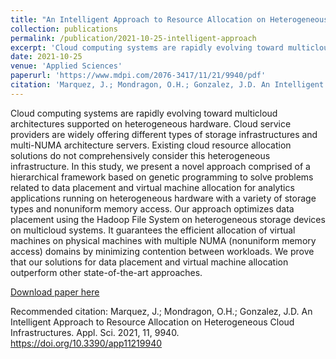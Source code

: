 ```yaml
---
title: "An Intelligent Approach to Resource Allocation on Heterogeneous Cloud Infrastructures"
collection: publications
permalink: /publication/2021-10-25-intelligent-approach
excerpt: 'Cloud computing systems are rapidly evolving toward multicloud architectures supported on heterogeneous hardware. Cloud service providers are widely offering different types of storage infrastructures and multi-NUMA architecture servers. Existing cloud resource allocation solutions do not comprehensively consider this heterogeneous infrastructure. In this study, we present a novel approach comprised of a hierarchical framework based on genetic programming to solve problems related to data placement and virtual machine allocation for analytics applications running on heterogeneous hardware with a variety of storage types and nonuniform memory access. Our approach optimizes data placement using the Hadoop File System on heterogeneous storage devices on multicloud systems. It guarantees the efficient allocation of virtual machines on physical machines with multiple NUMA (nonuniform memory access) domains by minimizing contention between workloads. We prove that our solutions for data placement and virtual machine allocation outperform other state-of-the-art approaches.'
date: 2021-10-25
venue: 'Applied Sciences'
paperurl: 'https://www.mdpi.com/2076-3417/11/21/9940/pdf'
citation: 'Marquez, J.; Mondragon, O.H.; Gonzalez, J.D. An Intelligent Approach to Resource Allocation on Heterogeneous Cloud Infrastructures. Appl. Sci. 2021, 11, 9940. https://doi.org/10.3390/app11219940'
---
```

Cloud computing systems are rapidly evolving toward multicloud architectures supported on heterogeneous hardware. Cloud service providers are widely offering different types of storage infrastructures and multi-NUMA architecture servers. Existing cloud resource allocation solutions do not comprehensively consider this heterogeneous infrastructure. In this study, we present a novel approach comprised of a hierarchical framework based on genetic programming to solve problems related to data placement and virtual machine allocation for analytics applications running on heterogeneous hardware with a variety of storage types and nonuniform memory access. Our approach optimizes data placement using the Hadoop File System on heterogeneous storage devices on multicloud systems. It guarantees the efficient allocation of virtual machines on physical machines with multiple NUMA (nonuniform memory access) domains by minimizing contention between workloads. We prove that our solutions for data placement and virtual machine allocation outperform other state-of-the-art approaches.

[Download paper here](https://www.mdpi.com/2076-3417/11/21/9940/pdf)

Recommended citation: Marquez, J.; Mondragon, O.H.; Gonzalez, J.D. An Intelligent Approach to Resource Allocation on Heterogeneous Cloud Infrastructures. Appl. Sci. 2021, 11, 9940. https://doi.org/10.3390/app11219940